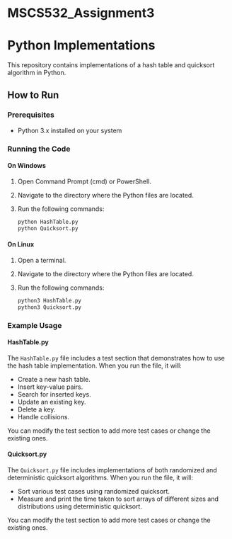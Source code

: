 # MSCS532_Assignment3
# Python Implementations

This repository contains implementations of a hash table and quicksort algorithm in Python.

## How to Run

### Prerequisites

- Python 3.x installed on your system

### Running the Code

#### On Windows

1. Open Command Prompt (cmd) or PowerShell.
2. Navigate to the directory where the Python files are located.
3. Run the following commands:

    ```sh
    python HashTable.py
    python Quicksort.py
    ```

#### On Linux

1. Open a terminal.
2. Navigate to the directory where the Python files are located.
3. Run the following commands:

    ```sh
    python3 HashTable.py
    python3 Quicksort.py
    ```

### Example Usage

#### HashTable.py

The `HashTable.py` file includes a test section that demonstrates how to use the hash table implementation. When you run the file, it will:

- Create a new hash table.
- Insert key-value pairs.
- Search for inserted keys.
- Update an existing key.
- Delete a key.
- Handle collisions.

You can modify the test section to add more test cases or change the existing ones.

#### Quicksort.py

The `Quicksort.py` file includes implementations of both randomized and deterministic quicksort algorithms. When you run the file, it will:

- Sort various test cases using randomized quicksort.
- Measure and print the time taken to sort arrays of different sizes and distributions using deterministic quicksort.

You can modify the test section to add more test cases or change the existing ones.
